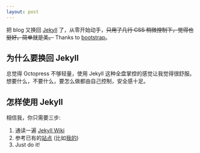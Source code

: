```yaml
---
layout: post
---
```


把 blog 又换回 [Jekyll](https://github.com/mojombo/jekyll) 了，从零开始动手，<strike>只用了几行 CSS 稍微控制下，觉得也挺好。简单就是美。</strike> Thanks to [bootstrap](http://twitter.github.com/bootstrap)。

## 为什么要换回 Jekyll
总觉得 Octopress 不够轻量，使用 Jekyll 这种全盘掌控的感觉让我觉得很舒服。想要什么，不要什么，要怎么做都由自己控制，安全感十足。

## 怎样使用 Jekyll
相信我，你只需要三步:

1. 通读一遍 [Jekyll Wiki](https://github.com/mojombo/jekyll/wiki)
2. 参考已有的[站点](https://github.com/mojombo/jekyll/wiki/Sites) (比如[我的](https://github.com/gonglexin/gonglexin.github.io))
3. Just do it!
